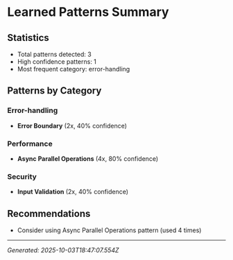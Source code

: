 # Learned Patterns Summary

## Statistics
- Total patterns detected: 3
- High confidence patterns: 1
- Most frequent category: error-handling

## Patterns by Category


### Error-handling
- **Error Boundary** (2x, 40% confidence)


### Performance
- **Async Parallel Operations** (4x, 80% confidence)


### Security
- **Input Validation** (2x, 40% confidence)


## Recommendations
- Consider using Async Parallel Operations pattern (used 4 times)

---
*Generated: 2025-10-03T18:47:07.554Z*
